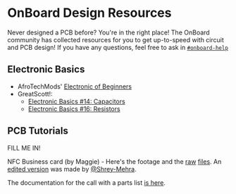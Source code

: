 # OnBoard Design Resources
Never designed a PCB before? You're in the right place! The OnBoard community has collected resources for you to get up-to-speed with circuit and PCB design! If you have any questions, feel free to ask in [`#onboard-help`](https://hackclub.slack.com/archives/C0593MG26TT)

## Electronic Basics
- AfroTechMods' [Electronic of Beginners](https://www.youtube.com/watch?v=8gvJzrjwjds&list=PLzqS33DOPhJkRn6e9_OTdQwRojO8qlusI)
- GreatScott!:
  - [Electronic Basics #14: Capacitors](https://www.youtube.com/watch?v=otQGdPLyF3w&list=PLAROrg3NQn7cyu01HpOv5BWo217XWBZu0&index=42)
  - [Electronic Basics #16: Resistors](https://www.youtube.com/watch?v=7w5I-KbJ1Sg&list=PLAROrg3NQn7cyu01HpOv5BWo217XWBZu0&index=40)


## PCB Tutorials

FILL ME IN!

NFC Business card (by Maggie) - Here's the footage and the [raw](https://www.youtube.com/watch?v=QNMYNFwhsCQ) [files](https://www.youtube.com/watch?v=qcy85PVVtaw). An [edited version](https://youtu.be/enMtMOgimm4) was made by  [@Shrey-Mehra](https://github.com/Shrey-Mehra).

The documentation for the call with a parts list [is here](https://docs.google.com/document/d/1krFZS5pbgI6-snVpr05o-wbVZsnxFnaWauHJtw_QBD0/edit).
